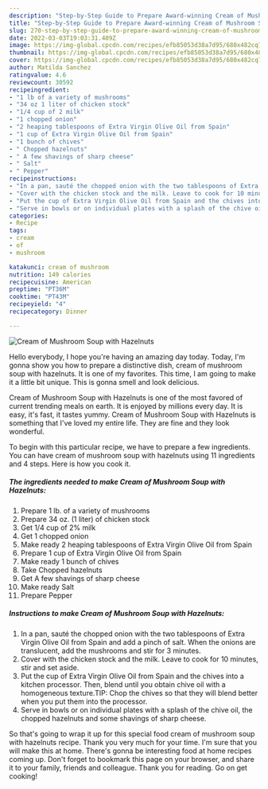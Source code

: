 ```yaml
---
description: "Step-by-Step Guide to Prepare Award-winning Cream of Mushroom Soup with Hazelnuts"
title: "Step-by-Step Guide to Prepare Award-winning Cream of Mushroom Soup with Hazelnuts"
slug: 270-step-by-step-guide-to-prepare-award-winning-cream-of-mushroom-soup-with-hazelnuts
date: 2022-03-03T19:03:31.409Z
image: https://img-global.cpcdn.com/recipes/efb85053d38a7d95/680x482cq70/cream-of-mushroom-soup-with-hazelnuts-recipe-main-photo.jpg
thumbnail: https://img-global.cpcdn.com/recipes/efb85053d38a7d95/680x482cq70/cream-of-mushroom-soup-with-hazelnuts-recipe-main-photo.jpg
cover: https://img-global.cpcdn.com/recipes/efb85053d38a7d95/680x482cq70/cream-of-mushroom-soup-with-hazelnuts-recipe-main-photo.jpg
author: Matilda Sanchez
ratingvalue: 4.6
reviewcount: 30592
recipeingredient:
- "1 lb of a variety of mushrooms"
- "34 oz 1 liter of chicken stock"
- "1/4 cup of 2 milk"
- "1 chopped onion"
- "2 heaping tablespoons of Extra Virgin Olive Oil from Spain"
- "1 cup of Extra Virgin Olive Oil from Spain"
- "1 bunch of chives"
- " Chopped hazelnuts"
- " A few shavings of sharp cheese"
- " Salt"
- " Pepper"
recipeinstructions:
- "In a pan, sauté the chopped onion with the two tablespoons of Extra Virgin Olive Oil from Spain and add a pinch of salt. When the onions are translucent, add the mushrooms and stir for 3 minutes."
- "Cover with the chicken stock and the milk. Leave to cook for 10 minutes, stir and set aside."
- "Put the cup of Extra Virgin Olive Oil from Spain and the chives into a kitchen processor. Then, blend until you obtain chive oil with a homogeneous texture.TIP: Chop the chives so that they will blend better when you put them into the processor."
- "Serve in bowls or on individual plates with a splash of the chive oil, the chopped hazelnuts and some shavings of sharp cheese."
categories:
- Recipe
tags:
- cream
- of
- mushroom

katakunci: cream of mushroom 
nutrition: 149 calories
recipecuisine: American
preptime: "PT36M"
cooktime: "PT43M"
recipeyield: "4"
recipecategory: Dinner

---
```



![Cream of Mushroom Soup with Hazelnuts](https://img-global.cpcdn.com/recipes/efb85053d38a7d95/680x482cq70/cream-of-mushroom-soup-with-hazelnuts-recipe-main-photo.jpg)

Hello everybody, I hope you're having an amazing day today. Today, I'm gonna show you how to prepare a distinctive dish, cream of mushroom soup with hazelnuts. It is one of my favorites. This time, I am going to make it a little bit unique. This is gonna smell and look delicious.

Cream of Mushroom Soup with Hazelnuts is one of the most favored of current trending meals on earth. It is enjoyed by millions every day. It is easy, it's fast, it tastes yummy. Cream of Mushroom Soup with Hazelnuts is something that I've loved my entire life. They are fine and they look wonderful.




To begin with this particular recipe, we have to prepare a few ingredients. You can have cream of mushroom soup with hazelnuts using 11 ingredients and 4 steps. Here is how you cook it.

<!--inarticleads1-->

##### The ingredients needed to make Cream of Mushroom Soup with Hazelnuts:

1. Prepare 1 lb. of a variety of mushrooms
1. Prepare 34 oz. (1 liter) of chicken stock
1. Get 1/4 cup of 2% milk
1. Get 1 chopped onion
1. Make ready 2 heaping tablespoons of Extra Virgin Olive Oil from Spain
1. Prepare 1 cup of Extra Virgin Olive Oil from Spain
1. Make ready 1 bunch of chives
1. Take  Chopped hazelnuts
1. Get  A few shavings of sharp cheese
1. Make ready  Salt
1. Prepare  Pepper




<!--inarticleads2-->

##### Instructions to make Cream of Mushroom Soup with Hazelnuts:

1. In a pan, sauté the chopped onion with the two tablespoons of Extra Virgin Olive Oil from Spain and add a pinch of salt. When the onions are translucent, add the mushrooms and stir for 3 minutes.
1. Cover with the chicken stock and the milk. Leave to cook for 10 minutes, stir and set aside.
1. Put the cup of Extra Virgin Olive Oil from Spain and the chives into a kitchen processor. Then, blend until you obtain chive oil with a homogeneous texture.TIP: Chop the chives so that they will blend better when you put them into the processor.
1. Serve in bowls or on individual plates with a splash of the chive oil, the chopped hazelnuts and some shavings of sharp cheese.




So that's going to wrap it up for this special food cream of mushroom soup with hazelnuts recipe. Thank you very much for your time. I'm sure that you will make this at home. There's gonna be interesting food at home recipes coming up. Don't forget to bookmark this page on your browser, and share it to your family, friends and colleague. Thank you for reading. Go on get cooking!
